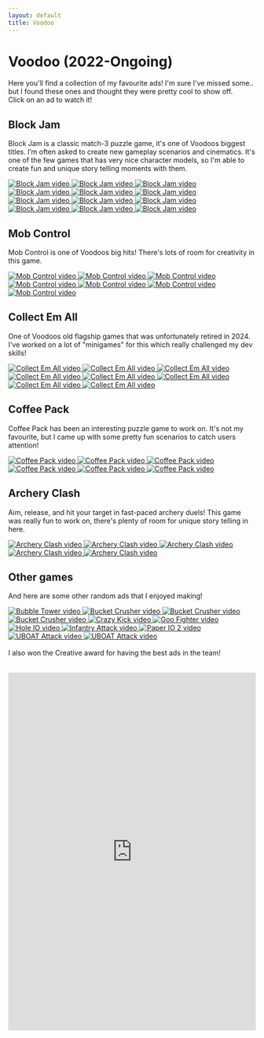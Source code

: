 ```yaml
---
layout: default
title: Voodoo
---
```


# Voodoo (2022-Ongoing)
Here you'll find a collection of my favourite ads! I'm sure I've missed some.. but I found these ones and thought they were pretty cool to show off.
<br>
Click on an ad to watch it!
<br>

## Block Jam
Block Jam is a classic match-3 puzzle game, it's one of Voodoos biggest titles.
I’m often asked to create new gameplay scenarios and cinematics.
It's one of the few games that has very nice character models, so I'm able to create fun and unique story telling moments with them.

<div class="video-thumb-grid-wrapper">
  <div class="video-thumb-grid">
    <a href="https://youtube.com/watch?v=o4FMMymeing" target="_blank">
      <img src="https://img.youtube.com/vi/o4FMMymeing/hqdefault.jpg" class="video-thumb" alt="Block Jam video">
    </a>
    <a href="https://youtube.com/watch?v=W7H54im8bzw" target="_blank">
      <img src="https://img.youtube.com/vi/W7H54im8bzw/hqdefault.jpg" class="video-thumb" alt="Block Jam video">
    </a>
    <a href="https://youtube.com/watch?v=b3A4ZIfSuCo" target="_blank">
      <img src="https://img.youtube.com/vi/b3A4ZIfSuCo/hqdefault.jpg" class="video-thumb" alt="Block Jam video">
    </a>
    <a href="https://youtube.com/watch?v=9n5ggjqjwN8" target="_blank">
      <img src="https://img.youtube.com/vi/9n5ggjqjwN8/hqdefault.jpg" class="video-thumb" alt="Block Jam video">
    </a>
    <a href="https://youtube.com/watch?v=znSk04vE4nA" target="_blank">
      <img src="https://img.youtube.com/vi/znSk04vE4nA/hqdefault.jpg" class="video-thumb" alt="Block Jam video">
    </a>
    <a href="https://youtube.com/watch?v=4wnHSRq4S5w" target="_blank">
      <img src="https://img.youtube.com/vi/4wnHSRq4S5w/hqdefault.jpg" class="video-thumb" alt="Block Jam video">
    </a>
    <a href="https://youtube.com/watch?v=EGi58PUaxRk" target="_blank">
      <img src="https://img.youtube.com/vi/EGi58PUaxRk/hqdefault.jpg" class="video-thumb" alt="Block Jam video">
    </a>
    <a href="https://youtube.com/watch?v=pBRTIaALmcs" target="_blank">
      <img src="https://img.youtube.com/vi/pBRTIaALmcs/hqdefault.jpg" class="video-thumb" alt="Block Jam video">
    </a>
    <a href="https://youtube.com/watch?v=fm588B9h_AE" target="_blank">
      <img src="https://img.youtube.com/vi/fm588B9h_AE/hqdefault.jpg" class="video-thumb" alt="Block Jam video">
    </a>
    <a href="https://youtube.com/watch?v=_mwSjaeyqgo" target="_blank">
      <img src="https://img.youtube.com/vi/_mwSjaeyqgo/hqdefault.jpg" class="video-thumb" alt="Block Jam video">
    </a>
    <a href="https://youtube.com/watch?v=gBAslXsYlWM" target="_blank">
      <img src="https://img.youtube.com/vi/gBAslXsYlWM/hqdefault.jpg" class="video-thumb" alt="Block Jam video">
    </a>
    <a href="https://youtube.com/watch?v=EmU1hUYfygU" target="_blank">
      <img src="https://img.youtube.com/vi/EmU1hUYfygU/hqdefault.jpg" class="video-thumb" alt="Block Jam video">
    </a>
  </div>
</div>

## Mob Control

Mob Control is one of Voodoos big hits!
There's lots of room for creativity in this game.

<div class="video-thumb-grid-wrapper">
  <div class="video-thumb-grid">
    <a href="https://www.youtube.com/shorts/N5WS-ivh-kI" target="_blank">
      <img src="https://img.youtube.com/vi/N5WS-ivh-kI/hqdefault.jpg" class="video-thumb" alt="Mob Control video">
    </a>
    <a href="https://www.youtube.com/shorts/fAgojMiJugE" target="_blank">
      <img src="https://img.youtube.com/vi/fAgojMiJugE/hqdefault.jpg" class="video-thumb" alt="Mob Control video">
    </a>
    <a href="https://www.youtube.com/shorts/3Og2SPvXHJM" target="_blank">
      <img src="https://img.youtube.com/vi/3Og2SPvXHJM/hqdefault.jpg" class="video-thumb" alt="Mob Control video">
    </a>
    <a href="https://youtube.com/watch?v=jxYsk1Ugtdw" target="_blank">
      <img src="https://img.youtube.com/vi/jxYsk1Ugtdw/hqdefault.jpg" class="video-thumb" alt="Mob Control video">
    </a>
    <a href="https://www.youtube.com/shorts/3LeTZBJYiqo" target="_blank">
      <img src="https://img.youtube.com/vi/3LeTZBJYiqo/hqdefault.jpg" class="video-thumb" alt="Mob Control video">
    </a>
    <a href="https://youtube.com/watch?v=JQSj6RJBakw" target="_blank">
      <img src="https://img.youtube.com/vi/JQSj6RJBakw/hqdefault.jpg" class="video-thumb" alt="Mob Control video">
    </a>
    <a href="https://youtube.com/watch?v=BgLdA5bIYzU" target="_blank">
      <img src="https://img.youtube.com/vi/BgLdA5bIYzU/hqdefault.jpg" class="video-thumb" alt="Mob Control video">
    </a>
  </div>
</div>

## Collect Em All

One of Voodoos old flagship games that was unfortunately retired in 2024.
I've worked on a lot of "minigames" for this which really challenged my dev skills!

<div class="video-thumb-grid-wrapper">
  <div class="video-thumb-grid">
    <a href="https://youtube.com/watch?v=0UlDCEL2aXY" target="_blank">
      <img src="https://img.youtube.com/vi/0UlDCEL2aXY/hqdefault.jpg" class="video-thumb" alt="Collect Em All video">
    </a>
    <a href="https://youtube.com/watch?v=4FKubZeLqDU" target="_blank">
      <img src="https://img.youtube.com/vi/4FKubZeLqDU/hqdefault.jpg" class="video-thumb" alt="Collect Em All video">
    </a>
    <a href="https://youtube.com/watch?v=LcUpbypp2J0" target="_blank">
      <img src="https://img.youtube.com/vi/LcUpbypp2J0/hqdefault.jpg" class="video-thumb" alt="Collect Em All video">
    </a>
    <a href="https://youtube.com/watch?v=Td-gT3LfmLc" target="_blank">
      <img src="https://img.youtube.com/vi/Td-gT3LfmLc/hqdefault.jpg" class="video-thumb" alt="Collect Em All video">
    </a>
    <a href="https://youtube.com/watch?v=usjKaGpcvvw" target="_blank">
      <img src="https://img.youtube.com/vi/usjKaGpcvvw/hqdefault.jpg" class="video-thumb" alt="Collect Em All video">
    </a>
    <a href="https://youtube.com/watch?v=4Rmin_UQCcE" target="_blank">
      <img src="https://img.youtube.com/vi/4Rmin_UQCcE/hqdefault.jpg" class="video-thumb" alt="Collect Em All video">
    </a>
    <a href="https://youtube.com/watch?v=HsTSGDkiubg" target="_blank">
      <img src="https://img.youtube.com/vi/HsTSGDkiubg/hqdefault.jpg" class="video-thumb" alt="Collect Em All video">
    </a>
    <a href="https://youtube.com/watch?v=ZO-59MZbrqM" target="_blank">
      <img src="https://img.youtube.com/vi/ZO-59MZbrqM/hqdefault.jpg" class="video-thumb" alt="Collect Em All video">
    </a>
  </div>
</div>

## Coffee Pack

Coffee Pack has been an interesting puzzle game to work on.
It's not my favourite, but I came up with some pretty fun scenarios to catch users attention!

<div class="video-thumb-grid-wrapper">
  <div class="video-thumb-grid">
    <a href="https://youtube.com/watch?v=sU2seqD10wA" target="_blank">
      <img src="https://img.youtube.com/vi/sU2seqD10wA/hqdefault.jpg" class="video-thumb" alt="Coffee Pack video">
    </a>
    <a href="https://youtube.com/watch?v=e42dCCgk8Aw" target="_blank">
      <img src="https://img.youtube.com/vi/e42dCCgk8Aw/hqdefault.jpg" class="video-thumb" alt="Coffee Pack video">
    </a>
    <a href="https://youtube.com/watch?v=7Z_4l8J2F0Y" target="_blank">
      <img src="https://img.youtube.com/vi/7Z_4l8J2F0Y/hqdefault.jpg" class="video-thumb" alt="Coffee Pack video">
    </a>
    <a href="https://youtube.com/watch?v=60Du_mQejIY" target="_blank">
      <img src="https://img.youtube.com/vi/60Du_mQejIY/hqdefault.jpg" class="video-thumb" alt="Coffee Pack video">
    </a>
    <a href="https://youtube.com/watch?v=K30KzRGLPeg" target="_blank">
      <img src="https://img.youtube.com/vi/K30KzRGLPeg/hqdefault.jpg" class="video-thumb" alt="Coffee Pack video">
    </a>
    <a href="https://youtube.com/watch?v=LqoBjyp4oGw" target="_blank">
      <img src="https://img.youtube.com/vi/LqoBjyp4oGw/hqdefault.jpg" class="video-thumb" alt="Coffee Pack video">
    </a>
  </div>
</div>

## Archery Clash

Aim, release, and hit your target in fast-paced archery duels!
This game was really fun to work on, there's plenty of room for unique story telling in here.

<div class="video-thumb-grid-wrapper">
  <div class="video-thumb-grid">
    <a href="https://youtube.com/watch?v=Zm0tsDtz6ug" target="_blank">
      <img src="https://img.youtube.com/vi/Zm0tsDtz6ug/hqdefault.jpg" class="video-thumb" alt="Archery Clash video">
    </a>
    <a href="https://youtube.com/watch?v=EbkiOjXr7K4" target="_blank">
      <img src="https://img.youtube.com/vi/EbkiOjXr7K4/hqdefault.jpg" class="video-thumb" alt="Archery Clash video">
    </a>
    <a href="https://youtube.com/watch?v=xYOC6JpClUs" target="_blank">
      <img src="https://img.youtube.com/vi/xYOC6JpClUs/hqdefault.jpg" class="video-thumb" alt="Archery Clash video">
    </a>
    <a href="https://youtube.com/watch?v=piEj5y3y-g4" target="_blank">
      <img src="https://img.youtube.com/vi/piEj5y3y-g4/hqdefault.jpg" class="video-thumb" alt="Archery Clash video">
    </a>
    <a href="https://youtube.com/watch?v=zrFeSp6JNWI" target="_blank">
      <img src="https://img.youtube.com/vi/zrFeSp6JNWI/hqdefault.jpg" class="video-thumb" alt="Archery Clash video">
    </a>
  </div>
</div>

## Other games

And here are some other random ads that I enjoyed making!

<div class="video-thumb-grid-wrapper">
  <div class="video-thumb-grid">
    <a href="https://youtube.com/watch?v=0GMXrDXJMKw" target="_blank">
      <img src="https://img.youtube.com/vi/0GMXrDXJMKw/hqdefault.jpg" class="video-thumb" alt="Bubble Tower video">
    </a>
    <a href="https://youtube.com/watch?v=rPjSeC8Z7w0" target="_blank">
      <img src="https://img.youtube.com/vi/rPjSeC8Z7w0/hqdefault.jpg" class="video-thumb" alt="Bucket Crusher video">
    </a>
    <a href="https://youtube.com/watch?v=o4IwnS6iKcA" target="_blank">
      <img src="https://img.youtube.com/vi/o4IwnS6iKcA/hqdefault.jpg" class="video-thumb" alt="Bucket Crusher video">
    </a>
    <a href="https://youtube.com/watch?v=1G8OWEVlCZ4" target="_blank">
      <img src="https://img.youtube.com/vi/1G8OWEVlCZ4/hqdefault.jpg" class="video-thumb" alt="Bucket Crusher video">
    </a>
    <a href="https://youtube.com/watch?v=EkCwwgIJLvs" target="_blank">
      <img src="https://img.youtube.com/vi/EkCwwgIJLvs/hqdefault.jpg" class="video-thumb" alt="Crazy Kick video">
    </a>
    <a href="https://youtube.com/watch?v=O0_9Mhgt1j0" target="_blank">
      <img src="https://img.youtube.com/vi/O0_9Mhgt1j0/hqdefault.jpg" class="video-thumb" alt="Goo Fighter video">
    </a>
    <a href="https://youtube.com/watch?v=fmEvQbC5E9I" target="_blank">
      <img src="https://img.youtube.com/vi/fmEvQbC5E9I/hqdefault.jpg" class="video-thumb" alt="Hole IO video">
    </a>
    <a href="https://youtube.com/watch?v=8nlj39hQblU" target="_blank">
      <img src="https://img.youtube.com/vi/8nlj39hQblU/hqdefault.jpg" class="video-thumb" alt="Infantry Attack video">
    </a>
    <a href="https://youtube.com/watch?v=LZA6_oBdSaQ" target="_blank">
      <img src="https://img.youtube.com/vi/LZA6_oBdSaQ/hqdefault.jpg" class="video-thumb" alt="Paper IO 2 video">
    </a>
    <a href="https://youtube.com/watch?v=gxnGREnI9gw" target="_blank">
      <img src="https://img.youtube.com/vi/gxnGREnI9gw/hqdefault.jpg" class="video-thumb" alt="UBOAT Attack video">
    </a>
    <a href="https://youtube.com/watch?v=h2dd2nEaECc" target="_blank">
      <img src="https://img.youtube.com/vi/h2dd2nEaECc/hqdefault.jpg" class="video-thumb" alt="UBOAT Attack video">
    </a>
  </div>
</div>

<br>
I also won the Creative award for having the best ads in the team!
<div style="margin-top: 2rem;">
<iframe src="https://www.linkedin.com/embed/feed/update/urn:li:ugcPost:7122487121264693248" height="729" width="504" frameborder="0" allowfullscreen="" title="Embedded post"></iframe>
</div>

